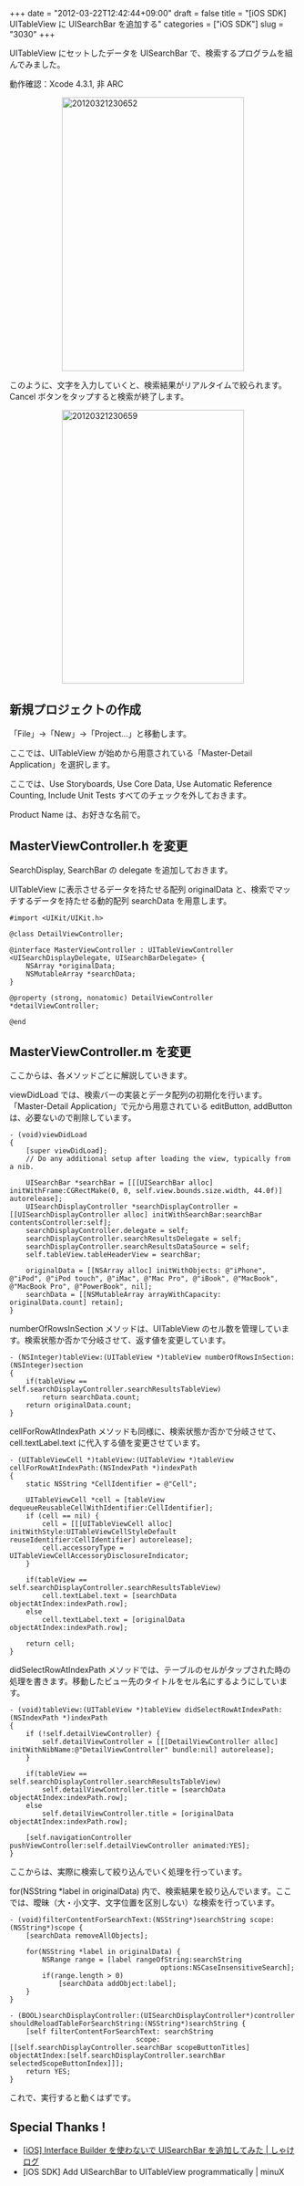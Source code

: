 +++
date = "2012-03-22T12:42:44+09:00"
draft = false
title = "[iOS SDK] UITableView に UISearchBar を追加する"
categories = ["iOS SDK"]
slug = "3030"
+++

UITableView にセットしたデータを UISearchBar で、検索するプログラムを組んでみました。

動作確認：Xcode 4.3.1, 非 ARC

<img style="display:block; margin-left:auto; margin-right:auto;" src="/images/2012/03/20120321230652.png" alt="20120321230652" title="20120321230652.png" border="0" width="320" height="480" />

このように、文字を入力していくと、検索結果がリアルタイムで絞られます。Cancel ボタンをタップすると検索が終了します。

<img style="display:block; margin-left:auto; margin-right:auto;" src="/images/2012/03/20120321230659.png" alt="20120321230659" title="20120321230659.png" border="0" width="320" height="480" />

<h2>新規プロジェクトの作成</h2>

「File」→「New」→「Project...」と移動します。

ここでは、UITableView が始めから用意されている「Master-Detail Application」を選択します。

ここでは、Use Storyboards, Use Core Data, Use Automatic Reference Counting, Include Unit Tests すべてのチェックを外しておきます。

Product Name は、お好きな名前で。

<h2>MasterViewController.h を変更</h2>

SearchDisplay, SearchBar の delegate を追加しておきます。

UITableView に表示させるデータを持たせる配列 originalData と、検索でマッチするデータを持たせる動的配列 searchData を用意します。

<pre><code>#import &lt;UIKit/UIKit.h&gt;

@class DetailViewController;

@interface MasterViewController : UITableViewController &lt;UISearchDisplayDelegate, UISearchBarDelegate&gt; {
    NSArray *originalData;
    NSMutableArray *searchData;
}

@property (strong, nonatomic) DetailViewController *detailViewController;

@end
</code></pre>

<h2>MasterViewController.m を変更</h2>

ここからは、各メソッドごとに解説していきます。

viewDidLoad では、検索バーの実装とデータ配列の初期化を行います。「Master-Detail Application」で元から用意されている editButton, addButton は、必要ないので削除しています。

<pre><code>- (void)viewDidLoad
{
    [super viewDidLoad];
    // Do any additional setup after loading the view, typically from a nib.

    UISearchBar *searchBar = [[[UISearchBar alloc] initWithFrame:CGRectMake(0, 0, self.view.bounds.size.width, 44.0f)] autorelease];
    UISearchDisplayController *searchDisplayController = [[UISearchDisplayController alloc] initWithSearchBar:searchBar contentsController:self];
    searchDisplayController.delegate = self;
    searchDisplayController.searchResultsDelegate = self;
    searchDisplayController.searchResultsDataSource = self;
    self.tableView.tableHeaderView = searchBar;

    originalData = [[NSArray alloc] initWithObjects: @&quot;iPhone&quot;, @&quot;iPod&quot;, @&quot;iPod touch&quot;, @&quot;iMac&quot;, @&quot;Mac Pro&quot;, @&quot;iBook&quot;, @&quot;MacBook&quot;, @&quot;MacBook Pro&quot;, @&quot;PowerBook&quot;, nil];
    searchData = [[NSMutableArray arrayWithCapacity: originalData.count] retain];
}
</code></pre>

numberOfRowsInSection メソッドは、UITableView のセル数を管理しています。検索状態か否かで分岐させて、返す値を変更しています。

<pre><code>- (NSInteger)tableView:(UITableView *)tableView numberOfRowsInSection:(NSInteger)section
{
    if(tableView == self.searchDisplayController.searchResultsTableView)
        return searchData.count;
    return originalData.count;
}
</code></pre>

cellForRowAtIndexPath メソッドも同様に、検索状態か否かで分岐させて、cell.textLabel.text に代入する値を変更させています。

<pre><code>- (UITableViewCell *)tableView:(UITableView *)tableView cellForRowAtIndexPath:(NSIndexPath *)indexPath
{
    static NSString *CellIdentifier = @&quot;Cell&quot;;
    
    UITableViewCell *cell = [tableView dequeueReusableCellWithIdentifier:CellIdentifier];
    if (cell == nil) {
        cell = [[[UITableViewCell alloc] initWithStyle:UITableViewCellStyleDefault reuseIdentifier:CellIdentifier] autorelease];
        cell.accessoryType = UITableViewCellAccessoryDisclosureIndicator;
    }

    if(tableView == self.searchDisplayController.searchResultsTableView)
        cell.textLabel.text = [searchData objectAtIndex:indexPath.row];
    else
        cell.textLabel.text = [originalData objectAtIndex:indexPath.row];
    
    return cell;
}
</code></pre>

didSelectRowAtIndexPath メソッドでは、テーブルのセルがタップされた時の処理を書きます。移動したビュー先のタイトルをセル名にするようにしています。

<pre><code>- (void)tableView:(UITableView *)tableView didSelectRowAtIndexPath:(NSIndexPath *)indexPath
{
    if (!self.detailViewController) {
        self.detailViewController = [[[DetailViewController alloc] initWithNibName:@&quot;DetailViewController&quot; bundle:nil] autorelease];
    }
    
    if(tableView == self.searchDisplayController.searchResultsTableView)
        self.detailViewController.title = [searchData objectAtIndex:indexPath.row];
    else
        self.detailViewController.title = [originalData objectAtIndex:indexPath.row];
    
    [self.navigationController pushViewController:self.detailViewController animated:YES];
}
</code></pre>

ここからは、実際に検索して絞り込んでいく処理を行っています。

for(NSString *label in originalData) 内で、検索結果を絞り込んでいます。ここでは、曖昧（大・小文字、文字位置を区別しない）な検索を行っています。

<pre><code>- (void)filterContentForSearchText:(NSString*)searchString scope:(NSString*)scope {
    [searchData removeAllObjects];

    for(NSString *label in originalData) {
        NSRange range = [label rangeOfString:searchString 
                                     options:NSCaseInsensitiveSearch];
        if(range.length &gt; 0)
            [searchData addObject:label];
    }
}

- (BOOL)searchDisplayController:(UISearchDisplayController*)controller shouldReloadTableForSearchString:(NSString*)searchString {
    [self filterContentForSearchText: searchString
                               scope: [[self.searchDisplayController.searchBar scopeButtonTitles] objectAtIndex:[self.searchDisplayController.searchBar selectedScopeButtonIndex]]];
    return YES;
}
</code></pre>

これで、実行すると動くはずです。

<h2>Special Thanks !</h2>
<ul>
<li><a href="http://syake-web.com/blog/2011/07/14/ios-uisearchbar/" target="_blank">[iOS] Interface Builder を使わないで UISearchBar を追加してみた | しゃけログ</a></li>
<li>[iOS SDK] Add UISearchBar to UITableView programmatically | minuX</li>
</ul>
